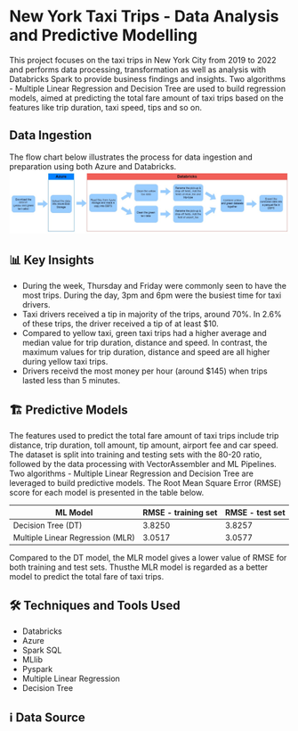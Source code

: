 # New York Taxi Trips - Data Analysis and Predictive Modelling
This project focuses on the taxi trips in New York City from 2019 to 2022 and performs data processing, transformation as well as analysis with Databricks Spark to provide business findings and insights. Two algorithms - Multiple Linear Regression and Decision Tree are used to build regression models, aimed at predicting the total fare amount of taxi trips based on the features like trip duration, taxi speed, tips and so on. 

## Data Ingestion
The flow chart below illustrates the process for data ingestion and preparation using both Azure and Databricks. 
![DataIngestion](https://github.com/amy-panda/NY_Taxi_Data_Analysis_and_Modelling/blob/main/images/Data%20Ingestion.jpg)

## 📊 Key Insights
- During the week, Thursday and Friday were commonly seen to have the most trips. During the day, 3pm and 6pm were the busiest time for taxi drivers. 
- Taxi drivers received a tip in majority of the trips, around 70%. In 2.6% of these trips, the driver received a tip of at least $10. 
- Compared to yellow taxi, green taxi trips had a higher average and median value for trip duration, distance and speed. In contrast, the maximum values for trip duration, distance and speed are all higher during yellow taxi trips. 
- Drivers receivd the most money per hour (around $145) when trips lasted less than 5 minutes.


## 🏗 Predictive Models
The features used to predict the total fare amount of taxi trips include trip distance, trip duration, toll amount, tip amount, airport fee and car speed. The dataset is split into training and testing sets with the 80-20 ratio, followed by the data processing with VectorAssembler and ML Pipelines. Two algorithms - Multiple Linear Regression and Decision Tree are leveraged to build predictive models. The Root Mean Square Error (RMSE) score for each model is presented in the table below. 


|ML Model                         | RMSE - training set |RMSE - test set 
|---------------------------------|---------------------|-----------------                    
|Decision Tree (DT)               |3.8250               |3.8257
|Multiple Linear Regression (MLR) |3.0517               |3.0577       

Compared to the DT model, the MLR model gives a lower value of RMSE for both training and test sets. Thusthe MLR model is regarded as a better model to predict the total fare of taxi trips. &nbsp; 

## 🛠 Techniques and Tools Used
- Databricks
- Azure
- Spark SQL
- MLlib
- Pyspark
- Multiple Linear Regression
- Decision Tree

## ℹ️ Data Source